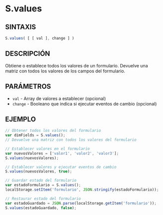 # S.values

## SINTAXIS
```javascript
S.values( [ [ val ], change ] )
```

## DESCRIPCIÓN
Obtiene o establece todos los valores de un formulario. Devuelve una matriz con todos los valores de los campos del formulario.

## PARÁMETROS
- `val` - Array de valores a establecer (opcional)
- `change` - Booleano que indica si ejecutar eventos de cambio (opcional)

## EJEMPLO
```javascript
// Obtener todos los valores del formulario
var dimFields = S.values();
// Devuelve una matriz con todos los valores del formulario

// Establecer valores en el formulario
var nuevosValores = ['valor1', 'valor2', 'valor3'];
S.values(nuevosValores);

// Establecer valores y ejecutar eventos de cambio
S.values(nuevosValores, true);

// Guardar estado del formulario
var estadoFormulario = S.values();
localStorage.setItem('formulario', JSON.stringify(estadoFormulario));

// Restaurar estado del formulario
var estadoGuardado = JSON.parse(localStorage.getItem('formulario'));
S.values(estadoGuardado, false);
```
